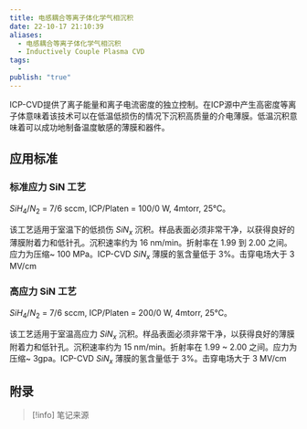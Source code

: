 ```yaml
---
title: 电感耦合等离子体化学气相沉积
date: 22-10-17 21:10:39
aliases:
  - 电感耦合等离子体化学气相沉积
  - Inductively Couple Plasma CVD
tags:
  - 
publish: "true"
---
```


ICP-CVD提供了离子能量和离子电流密度的独立控制。在ICP源中产生高密度等离子体意味着该技术可以在低温低损伤的情况下沉积高质量的介电薄膜。低温沉积意味着可以成功地制备温度敏感的薄膜和器件。

## 应用标准

### 标准应力 SiN 工艺

$SiH_4/N_2$ = 7/6 sccm, ICP/Platen = 100/0 W, 4mtorr, 25°C。

该工艺适用于室温下的低损伤 $SiN_{x}$ 沉积。样品表面必须非常干净，以获得良好的薄膜附着力和低针孔。沉积速率约为 16 nm/min。折射率在 1.99 到 2.00 之间。应力为压缩~ 100 MPa。ICP-CVD $SiN_{x}$ 薄膜的氢含量低于 3%。击穿电场大于 3 MV/cm

### 高应力 SiN 工艺

$SiH_4/N_2$ = 7/6 sccm, ICP/Platen = 200/0 W, 4mtorr, 25°C。

该工艺适用于室温高应力 $SiN_{x}$ 沉积。样品表面必须非常干净，以获得良好的薄膜附着力和低针孔。沉积速率约为 15 nm/min。折射率在 1.99 ~ 2.00 之间。应力为压缩~ 3gpa。ICP-CVD $SiN_{x}$ 薄膜的氢含量低于 3%。击穿电场大于 3 MV/cm


## 附录

> [!info] 笔记来源
> 

